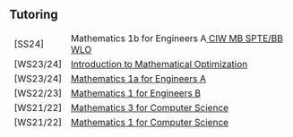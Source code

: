 ## Tutoring

<!--<h4 style="margin:0 10px 0;">Conference Reviewers</h4>-->

<table style="border : none;">
<tbody style="border : none;">
<tr class="teach">
<td class="teach" id="sem">[SS24]</td>
<td class="teach"><a>Mathematics 1b for Engineers A</a><a marker=square href="https://lsf.ovgu.de/qislsf/rds?state=verpublish&status=init&vmfile=no&moduleCall=webInfo&publishConfFile=webInfo&publishSubDir=veranstaltung&veranstaltung.veranstid=208024"><autocolor></autocolor> CIW</a><a marker=square href="https://lsf.ovgu.de/qislsf/rds?state=verpublish&status=init&vmfile=no&moduleCall=webInfo&publishConfFile=webInfo&publishSubDir=veranstaltung&veranstaltung.veranstid=205710"><autocolor></autocolor> MB</a><a marker=square href="https://lsf.ovgu.de/qislsf/rds?state=verpublish&status=init&vmfile=no&moduleCall=webInfo&publishConfFile=webInfo&publishSubDir=veranstaltung&veranstaltung.veranstid=208398"><autocolor></autocolor> SPTE/BB</a><a marker=square href="https://lsf.ovgu.de/qislsf/rds?state=verpublish&status=init&vmfile=no&moduleCall=webInfo&publishConfFile=webInfo&publishSubDir=veranstaltung&veranstaltung.veranstid=208348"><autocolor></autocolor> WLO</a></td>
</tr>  
<tr class="teach">
<td class="teach" id="sem">[WS23/24]</td>
<td class="teach"><a marker=square href="https://lsf.ovgu.de/qislsf/rds?state=verpublish&status=init&vmfile=no&moduleCall=webInfo&publishConfFile=webInfo&publishSubDir=veranstaltung&veranstaltung.veranstid=202767"><autocolor>Introduction to Mathematical Optimization</autocolor></a></td>
</tr>
<tr class="teach">
<td class="teach" id="sem">[WS23/24]</td>
<td class="teach"><a marker=square href="https://lsf.ovgu.de/qislsf/rds?state=verpublish&status=init&vmfile=no&moduleCall=webInfo&publishConfFile=webInfo&publishSubDir=veranstaltung&veranstaltung.veranstid=202310"><autocolor>Mathematics 1a for Engineers A</autocolor></a></td>
</tr>
<tr class="teach">
<td class="teach" id="sem">[WS22/23]</td>
<td class="teach"><a href="https://lsf.ovgu.de/qislsf/rds?state=verpublish&status=init&vmfile=no&publishid=193397&moduleCall=webInfo&publishConfFile=webInfo&publishSubDir=veranstaltung"><autocolor>Mathematics 1 for Engineers B</autocolor></a></td>
</tr>
<tr class="teach">
<td class="teach" id="sem">[WS21/22]</td>
<td class="teach"><a href="https://lsf.ovgu.de/qislsf/rds?state=verpublish&status=init&vmfile=no&publishid=176630&moduleCall=webInfo&publishConfFile=webInfo&publishSubDir=veranstaltung"><autocolor>Mathematics 3 for Computer Science</autocolor></a></td>
</tr>
<tr class="teach">
<td class="teach" id="sem">[WS21/22]</td>
<td class="teach"><a href="https://lsf.ovgu.de/qislsf/rds?state=verpublish&status=init&vmfile=no&publishid=178456&moduleCall=webInfo&publishConfFile=webInfo&publishSubDir=veranstaltung"><autocolor>Mathematics 1 for Computer Science</autocolor></a></td>
</tr>
</tbody>
</table>
